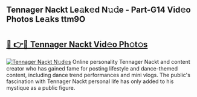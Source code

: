 ## Tennager Nackt Le𝚊k𝚎d N𝚞𝚍e - Part-G14 Vid𝚎o Photos Le𝚊ks ttm9O

# <h2><a href="http://fb450dr.evod.top/?m=Tennager+Nackt">🔗 👉🔴 Tennager Nackt Vid𝚎o Ph𝚘t𝚘s</a></h2>

[![Tennager Nackt N𝚞d𝚎s](https://i.imgur.com/8V9OHl7.gif)](http://fb450dr.evod.top/?m=Tennager+Nackt)
Online personality Tennager Nackt and content creator who has gained fame for posting lifestyle and dance-themed content, including dance trend performances and mini vlogs. The public's fascination with Tennager Nackt personal life has only added to his mystique as a public figure. 
